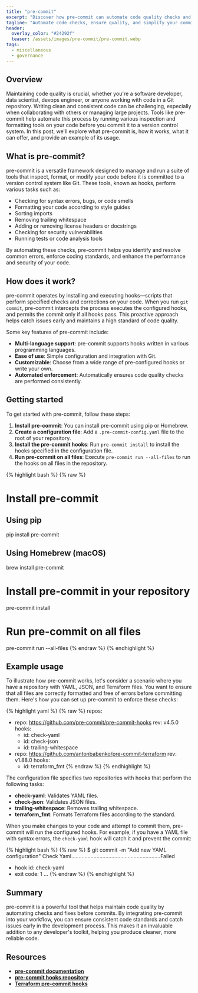 ```yaml
---
title: "pre-commit"
excerpt: "Discover how pre-commit can automate code quality checks and improve your development workflow with practical examples."
tagline: "Automate code checks, ensure quality, and simplify your commits with pre-commit."
header:
  overlay_color: "#24292f"
  teaser: /assets/images/pre-commit/pre-commit.webp
tags:
  - miscellaneous
  - governance
---
```


## Overview

Maintaining code quality is crucial, whether you're a software developer, data scientist, devops engineer, or anyone working with code in a Git repository. Writing clean and consistent code can be challenging, especially when collaborating with others or managing large projects. Tools like pre-commit help automate this process by running various inspection and formatting tools on your code before you commit it to a version control system. In this post, we'll explore what pre-commit is, how it works, what it can offer, and provide an example of its usage.

## What is pre-commit?

pre-commit is a versatile framework designed to manage and run a suite of tools that inspect, format, or modify your code before it is committed to a version control system like Git. These tools, known as hooks, perform various tasks such as:

- Checking for syntax errors, bugs, or code smells
- Formatting your code according to style guides
- Sorting imports
- Removing trailing whitespace
- Adding or removing license headers or docstrings
- Checking for security vulnerabilities
- Running tests or code analysis tools

By automating these checks, pre-commit helps you identify and resolve common errors, enforce coding standards, and enhance the performance and security of your code.

## How does it work?

pre-commit operates by installing and executing hooks—scripts that perform specified checks and corrections on your code. When you run  `git commit`, pre-commit intercepts the process executes the configured hooks, and permits the commit only if all hooks pass. This proactive approach helps catch issues early and maintains a high standard of code quality.

Some key features of pre-commit include:
- **Multi-language support**: pre-commit supports hooks written in various programming languages.
- **Ease of use**: Simple configuration and integration with Git.
- **Customizable**: Choose from a wide range of pre-configured hooks or write your own.
- **Automated enforcement**: Automatically ensures code quality checks are performed consistently.

## Getting started

To get started with pre-commit, follow these steps:

1. **Install pre-commit**: You can install pre-commit using pip or Homebrew.
2. **Create a configuration file**: Add a `.pre-commit-config.yaml` file to the root of your repository.
3. **Install the pre-commit hooks**: Run `pre-commit install` to install the hooks specified in the configuration file.
4. **Run pre-commit on all files**: Execute `pre-commit run --all-files` to run the hooks on all files in the repository.

{% highlight bash %}
{% raw %}
# Install pre-commit
## Using pip
pip install pre-commit

## Using Homebrew (macOS)
brew install pre-commit

# Install pre-commit in your repository
pre-commit install

# Run pre-commit on all files
pre-commit run --all-files
{% endraw %}
{% endhighlight %}

## Example usage

To illustrate how pre-commit works, let's consider a scenario where you have a repository with YAML, JSON, and Terraform files. You want to ensure that all files are correctly formatted and free of errors before committing them. Here's how you can set up pre-commit to enforce these checks:

{% highlight yaml %}
{% raw %}
repos:
- repo: https://github.com/pre-commit/pre-commit-hooks
    rev: v4.5.0
    hooks:
  - id: check-yaml
  - id: check-json
  - id: trailing-whitespace
- repo: https://github.com/antonbabenko/pre-commit-terraform
    rev: v1.88.0
    hooks:
  - id: terraform_fmt
{% endraw %}
{% endhighlight %}

The configuration file specifies two repositories with hooks that perform the following tasks:

- **check-yaml**: Validates YAML files.
- **check-json**: Validates JSON files.
- **trailing-whitespace**: Removes trailing whitespace.
- **terraform_fmt**: Formats Terraform files according to the standard.

When you make changes to your code and attempt to commit them, pre-commit will run the configured hooks. For example, if you have a YAML file with syntax errors, the `check-yaml` hook will catch it and prevent the commit:

{% highlight bash %}
{% raw %}
$ git commit -m "Add new YAML configuration"
Check Yaml............................................................Failed
- hook id: check-yaml
- exit code: 1
...
{% endraw %}
{% endhighlight %}

## Summary

pre-commit is a powerful tool that helps maintain code quality by automating checks and fixes before commits. By integrating pre-commit into your workflow, you can ensure consistent code standards and catch issues early in the development process. This makes it an invaluable addition to any developer's toolkit, helping you produce cleaner, more reliable code.

## Resources

- [**pre-commit documentation**](https://pre-commit.com/)
- [**pre-commit hooks repository**](https://github.com/pre-commit/pre-commit-hooks)
- [**Terraform pre-commit hooks**](https://github.com/antonbabenko/pre-commit-terraform)
